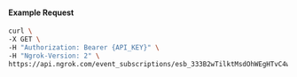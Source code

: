 <!-- Code generated for API Clients. DO NOT EDIT. -->

#### Example Request

```bash
curl \
-X GET \
-H "Authorization: Bearer {API_KEY}" \
-H "Ngrok-Version: 2" \
https://api.ngrok.com/event_subscriptions/esb_333B2wTilktMsdOhWEgHTvC4w7d/sources/ip_policy_updated.v0
```
